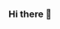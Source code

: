 ### Hi there 👋

<!--
**harrisonhove/harrisonhove** is a ✨ _special_ ✨ repository because its `README.md` (this file) appears on your GitHub profile.

Here are some ideas to get you started:

- 🔭 I’m currently working on my PhD in Higher Education Administration Policy. I am interested in increasing retention rates of marginalized faculty members at PWIs.
- 🌱 I’m currently learning how to navigate R and GitHub.
- 💬 Ask me about my travels and experiences.
- 📫 How to reach me: hchove@ufl.edu 
- 😄 Pronouns: he/his
- ⚡ Fun fact: I have been to all seven continents
-->
